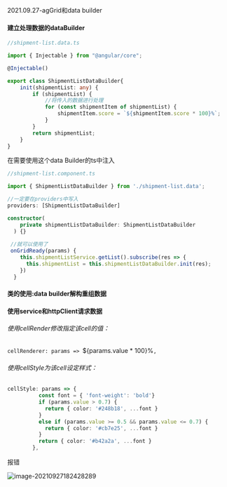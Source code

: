 2021.09.27-agGrid和data builder

#### 建立处理数据的dataBuilder

```typescript
//shipment-list.data.ts

import { Injectable } from "@angular/core";

@Injectable()

export class ShipmentListDataBuilder{
    init(shipmentList: any) {
        if (shipmentList) {
            //将传入的数据进行处理
            for (const shipmentItem of shipmentList) {
                shipmentItem.score = `${shipmentItem.score * 100}%`;
            }
        }
        return shipmentList;
    }
}
```

在需要使用这个data Builder的ts中注入

```typescript
//shipment-list.component.ts

import { ShipmentListDataBuilder } from './shipment-list.data';

//一定要在providers中写入
providers: [ShipmentListDataBuilder]

constructor(
    private shipmentListDataBuilder: ShipmentListDataBuilder
  ) {}
 
 //就可以使用了
 onGridReady(params) {
    this.shipmentListService.getList().subscribe(res => {
      this.shipmentList = this.shipmentListDataBuilder.init(res);
    })
  }
```



#### 类的使用:data builder解构重组数据



#### 使用service和httpClient请求数据





###### 使用cellRender修改指定该cell的值：

`cellRenderer: params => `${params.value * 100}%`,`

###### 使用cellStyle为该cell设定样式：

```typescript
cellStyle: params => {
          const font = { 'font-weight': 'bold'}
          if (params.value > 0.7) {
            return { color: '#248b18', ...font }
          }
          else if (params.value >= 0.5 && params.value <= 0.7) {
            return { color: '#cb7e25', ...font }
          }
          return { color: '#b42a2a', ...font }
        },
```



报错

![image-20210927182428289](C:\Users\taylor.luo\AppData\Roaming\Typora\typora-user-images\image-20210927182428289.png)